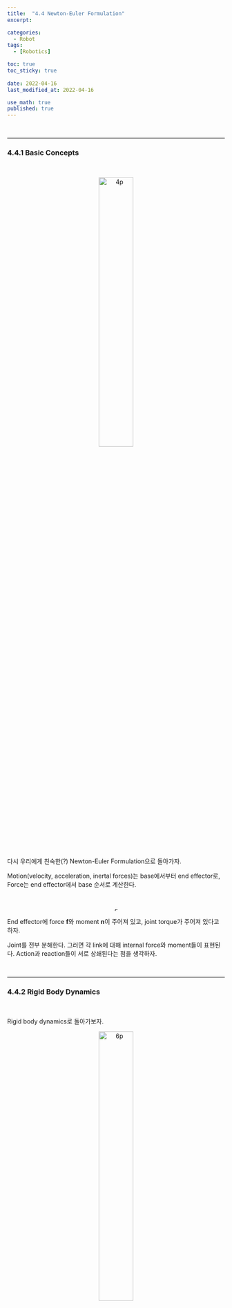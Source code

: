 ```yaml
---
title:  "4.4 Newton-Euler Formulation"
excerpt: 

categories:
  - Robot
tags:
  - [Robotics]

toc: true
toc_sticky: true
 
date: 2022-04-16
last_modified_at: 2022-04-16

use_math: true
published: true
---
```


<br>

***

### 4.4.1 Basic Concepts

<br>

<p align="center"><img src="/assets/image/robot/ch4/4.11.jpg" width="40%" height="40%" title="" alt="4p"><br/></p>

다시 우리에게 친숙한(?) Newton-Euler Formulation으로 돌아가자.

Motion(velocity, acceleration, inertal forces)는 base에서부터 end effector로, Force는 end effector에서 base 순서로 계산한다.

<br>

<p align="center"><img src="/assets/image/robot/ch4/4.12.jpg" width="" height="7-%" title="" alt="5p"><br/></p>

End effector에 force $\textbf{f}$와 moment $\textbf{n}$이 주어져 있고, joint torque가 주어져 있다고 하자.

Joint를 전부 분해한다. 그러면 각 link에 대해 internal force와 moment들이 표현된다. Action과 reaction들이 서로 상쇄된다는 점을 생각하자.

<br>

***

### 4.4.2 Rigid Body Dynamics

<br>

Rigid body dynamics로 돌아가보자.

<p align="center"><img src="/assets/image/robot/ch4/4.13.jpg" width="40%" height="40%" title="" alt="6p"><br/></p>


Translational motion,

$$
m \dot{\textbf{v}_C} = m \textbf{a} = \textbf{F}
$$

Rotation motion,

$$
\textbf{I}_C \dot{\boldsymbol{\omega}} + \boldsymbol{\omega} \times \textbf{I}_C \boldsymbol{\omega} = \textbf{N}
$$

여기서, $C$는 center of mass

<br>

#### Angular Acceleration

<p align="center"><img src="/assets/image/robot/ch4/4.14.jpg" width="" height="" title="" alt="7p"><br/></p>

3.2.9 참조.

$$
\boldsymbol{\omega}_i = \boldsymbol{\omega}_{i-1} + \dot{\theta}_i \hat{\textbf{z}}_{i-1} \\

\dot{\boldsymbol{\omega}}_i = \dot{\boldsymbol{\omega}}_{i-1} + \dot{\theta}_i (\boldsymbol{\omega}_{i-1} \times \hat{\textbf{z}}_{i-1}) + \ddot{\theta}_i \hat{\textbf{z}}_{i-1}
$$

Velocity에 대한 recursive equation으로부터 얻을 수 있다.

<br>

#### Linear Acceleration

<p align="center"><img src="/assets/image/robot/ch4/4.15.jpg" width="" height="" title="" alt="8p"><br/></p>

3.2.9 참조. 조금 더 복잡하다.

Inceremental velocity를 다음과 같이 정의하자. Prismatic joint라면 $0$이 아닐 것이다.

$$
\textbf{V}_i = \dot{d}_i \hat{\textbf{z}}_{i-1}
$$

그러면,

$$
\textbf{v}_i = \textbf{v}_{i-1} + \boldsymbol{\omega}_i \times {}^{i-1}\textbf{P}_i + \textbf{V}_i
$$

Derivative를 취하면

$$
\begin{align*}
\dot{\textbf{v}}_i &= \dot{\textbf{v}}_{i-1} + \dot{\boldsymbol{\omega}}_i \times {}^{i-1}\textbf{P}_i + \boldsymbol{\omega}_i \times {}^{i-1}\dot{\textbf{P}}_i + \dot{\textbf{V}}_i \\
&= \dot{\textbf{v}}_{i-1} + \dot{\boldsymbol{\omega}}_i \times {}^{i-1}\textbf{P}_i + \boldsymbol{\omega}_i \times (\boldsymbol{\omega}_i \times {}^{i-1}\textbf{P}_i) + 2 \dot{d}_i \boldsymbol{\omega}_i \times \hat{\textbf{z}}_{i-1} + \ddot{d}_i \hat{\textbf{z}}_{i-1}
\end{align*}
$$

위 그림에서, $${}^{i-1}\textbf{P}_i = a_i \hat{\textbf{x}}_{i-1} + d_i \hat{\textbf{z}}_{i-1}$$. DH parameter를 기억하자.

<br>

Center of mass에 대해 나타내면,

$$
\textbf{v}_{C_i} = \textbf{v}_{i-1} + \boldsymbol{\omega}_i \times \textbf{p}_{C_i} \\
\dot{\textbf{v}}_{C_i} = \dot{\textbf{v}}_{i-1} + \dot{\boldsymbol{\omega}}_i \times \textbf{p}_{C_i} + \boldsymbol{\omega}_i \times (\boldsymbol{\omega}_i \times \textbf{p}_{C_i})
$$

이렇게 linear/angular acceleration에 대한 recursive equation 완성. $0$에서 시작해서 $n$으로 가는 <span style="color:red">**outward iteration**</span> 형태이다.

<br>

***

### 4.4.3 Dynamic Forces on Link

<br>

<p align="center"><img src="/assets/image/robot/ch4/4.16.jpg" width="" height="" title="" alt="11p"><br/></p>

Link $i$에 작용하는 internal force와 moment는

$$
\textbf{F}_i = m_i \dot{\textbf{v}}_{C_i} \\ 
\textbf{N}_i = \textbf{I}_{C_i} \dot{\boldsymbol{\omega}}_i + \boldsymbol{\omega}_i \times \textbf{I}_{C_i} \boldsymbol{\omega}_i
$$

여기에 force/moment balance.

$$
\textbf{F}_i = \sum \textrm{forces} \\
\textbf{N}_i = \sum \textrm{moments}
$$

<br>

이제 계산해 보자.

$$
\textbf{F}_i = \textbf{f}_i - \textbf{f}_{i+1} \\
\textbf{N}_i = \textbf{n}_i - \textbf{n}_{i+1} + (-\textbf{p}_{C_i}) \times \textbf{f}_i + ({}^{i-1}\textbf{P}_i - \textbf{p}_{C_i}) \times (-\textbf{f}_{i+1})
$$

그런데 여기서 문제가 하나 있다. Mass는 어디로 갔지? Gravity는?

지금 상황에서는 필요없다. 일단 gravity-free space에서 움직인다고 가정하고, gravity term은 나중에 추가하기로 하자.

Recursive equation으로 만들자. 즉 link $i$에 대한 식으로 정리하면,

$$
\textbf{f}_i = \textbf{F}_i = \textbf{f}_{i+1} \\
\textbf{n}_i = \textbf{N}_i + \textbf{n}_{i+1} + \textbf{p}_{C_i} \times \textbf{F}_i + {}^{i-1}\textbf{P}_i \times \textbf{f}_{i+1}
$$

따라서 이 식은 velocity와는 반대로 $n$에서 $0$으로 가는 <span style="color:red">**inward iteration**</span> 형태이다. End effector에 주어진 힘과 모멘트로부터 joint를 거슬러 올라가는 방식이기 때문.

이를 토대로 joint torque를 계산하면

$$
\tau_i = 
\begin{cases}
\textbf{n}_i^T \hat{\textbf{z}}_{i-1} & \textrm{  Revolute}\\
\textbf{f}_i^T \hat{\textbf{z}}_{i-1} & \textrm{  Prismatic}\\
\end{cases}
$$

<br>

***

### 4.4.4 Gravity

<br>

Gravity를 고려하면 어떻게 될까? Ground에서 중력 가속도를 ${}^{0}\dot{\textbf{v}}_0 = \textbf{g}$로 두자.

그런데, 우리는 가속도에 대한 방정식을 recursive equation으로 계산했으므로, 공통되는 중력 가속도는 모조리 상쇄되고 만다.

따라서 중력을 고려한 운동 방정식 역시 똑같다!